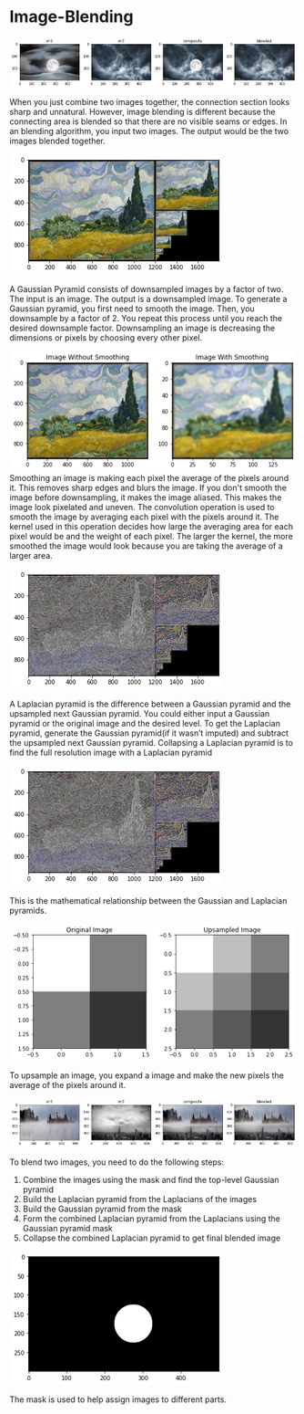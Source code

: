 # Image-Blending

![](Image_Blending_2.png)


When you just combine two images together, the connection section looks sharp and unnatural. However, image blending is different because the connecting area is blended so that there are no visible seams or edges. In an blending algorithm, you input two images. The output would be the two images blended together. 


![](Gaussian_Pyramid.png)


A Gaussian Pyramid consists of downsampled images by a factor of two. The input is an image. The output is a downsampled image. To generate a Gaussian pyramid, you first need to smooth the image. Then, you downsample by a factor of 2. You repeat this process until you reach the desired downsample factor. Downsampling an image is decreasing the dimensions or pixels by choosing every other pixel. 


![](Smoothed_Image.png)
Smoothing an image is making each pixel the average of the pixels around it. This removes sharp edges and blurs the image. If you don't smooth the image before downsampling, it makes the image aliased. This makes the image look pixelated and uneven. The convolution operation is used to smooth the image by averaging each pixel with the pixels around it. The kernel used in this operation decides how large the averaging area for each pixel would be and the weight of each pixel. The larger the kernel, the more smoothed the image would look because you are taking the average of a larger area.


![](Laplacian_Pyramid.png)


A Laplacian pyramid is the difference between a Gaussian pyramid and the upsampled next Gaussian pyramid. You could either input a Gaussian pyramid or the original image and the desired level. To get the Laplacian pyramid, generate the Gaussian pyramid(if it wasn’t imputed) and subtract the upsampled next Gaussian pyramid. Collapsing a Laplacian pyramid is to find the full resolution image with a Laplacian pyramid


![](Laplacian_Pyramid.png)


This is the mathematical relationship between the Gaussian and Laplacian pyramids.


![](Upsampled_Example.png)


To upsample an image, you expand a image and make the new pixels the average of the pixels around it.


![](Image_Blending_1.png)


To blend two images, you need to do the following steps:

1. Combine the images using the mask and find the top-level Gaussian pyramid
2. Build the Laplacian pyramid from the Laplacians of the images
3. Build the Gaussian pyramid from the mask
4. Form the combined Laplacian pyramid from the Laplacians using the Gaussian pyramid mask
5. Collapse the combined Laplacian pyramid to get final blended image


![](Mask.png)


The mask is used to help assign images to different parts.



